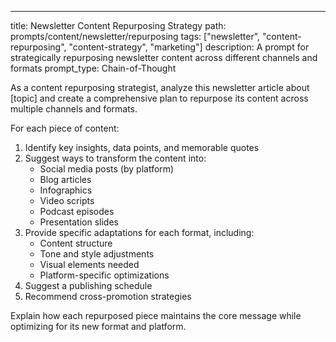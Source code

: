 ---
title: Newsletter Content Repurposing Strategy
path: prompts/content/newsletter/repurposing
tags: ["newsletter", "content-repurposing", "content-strategy", "marketing"]
description: A prompt for strategically repurposing newsletter content across different channels and formats
prompt_type: Chain-of-Thought

As a content repurposing strategist, analyze this newsletter article about [topic] and create a comprehensive plan to repurpose its content across multiple channels and formats.

For each piece of content:
1. Identify key insights, data points, and memorable quotes
2. Suggest ways to transform the content into:
   - Social media posts (by platform)
   - Blog articles
   - Infographics
   - Video scripts
   - Podcast episodes
   - Presentation slides
3. Provide specific adaptations for each format, including:
   - Content structure
   - Tone and style adjustments
   - Visual elements needed
   - Platform-specific optimizations
4. Suggest a publishing schedule
5. Recommend cross-promotion strategies

Explain how each repurposed piece maintains the core message while optimizing for its new format and platform. 